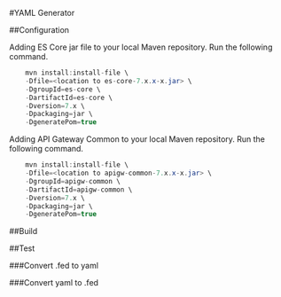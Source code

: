 #YAML Generator

##Configuration

Adding ES Core jar file to your local Maven repository.  Run the following command.
```java
    mvn install:install-file \
    -Dfile=<location to es-core-7.x.x-x.jar> \
    -DgroupId=es-core \
    -DartifactId=es-core \
    -Dversion=7.x \
    -Dpackaging=jar \
    -DgeneratePom=true
```

Adding API Gateway Common to your local Maven repository.  Run the following command.
```java
    mvn install:install-file \
    -Dfile=<location to apigw-common-7.x.x-x.jar> \
    -DgroupId=apigw-common \
    -DartifactId=apigw-common \
    -Dversion=7.x \
    -Dpackaging=jar \
    -DgeneratePom=true
```

##Build

##Test

###Convert .fed to yaml

###Convert yaml to .fed
